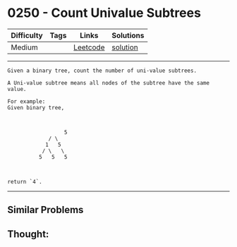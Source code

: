 # 0250 - Count Univalue Subtrees

Difficulty  | Tags | Links | Solutions
----------- | ---- | ----- | -----
Medium |  | [Leetcode](https://leetcode.com/problems/count-univalue-subtrees) | [solution](https://leetcode.com/problems/count-univalue-subtrees/solution/)


-----------

```
Given a binary tree, count the number of uni-value subtrees.

A Uni-value subtree means all nodes of the subtree have the same value.

For example:
Given binary tree,



                  5             / \            1   5           / \   \          5   5   5



return `4`.
```

-----------


## Similar Problems




## Thought:
